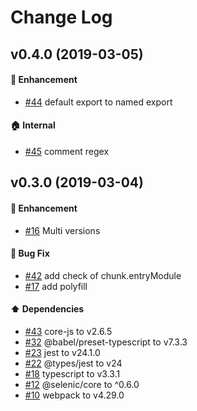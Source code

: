 # Change Log

## v0.4.0 (2019-03-05)

#### :rocket: Enhancement

- [#44](https://github.com/mkwtys/selenic-webpack-plugin/pull/44) default export to named export

#### :house: Internal

- [#45](https://github.com/mkwtys/selenic-webpack-plugin/pull/45) comment regex

## v0.3.0 (2019-03-04)

#### :rocket: Enhancement

- [#16](https://github.com/mkwtys/selenic-webpack-plugin/pull/16) Multi versions

#### :bug: Bug Fix

- [#42](https://github.com/mkwtys/selenic-webpack-plugin/pull/42) add check of chunk.entryModule
- [#17](https://github.com/mkwtys/selenic-webpack-plugin/pull/17) add polyfill

#### :arrow_up: Dependencies

- [#43](https://github.com/mkwtys/selenic-webpack-plugin/pull/43) core-js to v2.6.5
- [#32](https://github.com/mkwtys/selenic-webpack-plugin/pull/32) @babel/preset-typescript to v7.3.3
- [#23](https://github.com/mkwtys/selenic-webpack-plugin/pull/23) jest to v24.1.0
- [#22](https://github.com/mkwtys/selenic-webpack-plugin/pull/22) @types/jest to v24
- [#18](https://github.com/mkwtys/selenic-webpack-plugin/pull/18) typescript to v3.3.1
- [#12](https://github.com/mkwtys/selenic-webpack-plugin/pull/12) @selenic/core to ^0.6.0
- [#10](https://github.com/mkwtys/selenic-webpack-plugin/pull/10) webpack to v4.29.0
